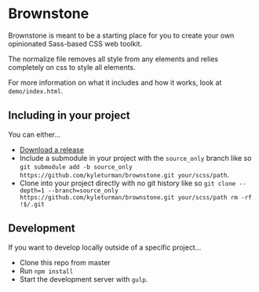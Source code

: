 # Brownstone

Brownstone is meant to be a starting place for you to create your own opinionated Sass-based CSS web toolkit.

The normalize file removes all style from any elements and relies completely on css to style all elements.

For more information on what it includes and how it works, look at `demo/index.html`.

## Including in your project
You can either...
- [Download a release](https://github.com/kyleturman/brownstone/releases])
- Include a submodule in your project with the `source_only` branch like so `git submodule add -b source_only https://github.com/kyleturman/brownstone.git your/scss/path`.
- Clone into your project directly with no git history like so `git clone --depth=1 --branch=source_only https://github.com/kyleturman/brownstone.git your/scss/path rm -rf !$/.git`

## Development
If you want to develop locally outside of a specific project...
- Clone this repo from master
- Run `npm install`
- Start the development server with `gulp`.
